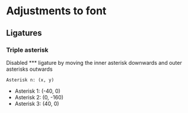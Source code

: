 # Adjustments to font

## Ligatures

### Triple asterisk

Disabled *** ligature by moving the inner asterisk downwards and outer asterisks outwards

`Asterisk n: (x, y)`
- Asterisk 1: (-40, 0)
- Asterisk 2: (0, -160)
- Asterisk 3: (40, 0)
